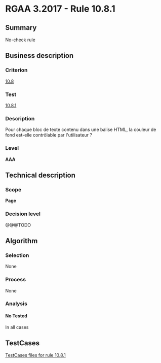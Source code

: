 # RGAA 3.2017 - Rule 10.8.1

## Summary
No-check rule


## Business description

### Criterion
[10.8](http://references.modernisation.gouv.fr/rgaa-accessibilite/criteres.html#crit-10-8)

### Test
[10.8.1](http://references.modernisation.gouv.fr/rgaa-accessibilite/criteres.html#test-10-8-1)

### Description
<div lang="fr">Pour chaque bloc de texte contenu dans une balise HTML, la couleur de fond est-elle contr&#xF4;lable par l'utilisateur&nbsp;?</div>

### Level
**AAA**


## Technical description

### Scope
**Page**

### Decision level
@@@TODO


## Algorithm

### Selection
None

### Process
None

### Analysis

#### No Tested
In all cases


##  TestCases

[TestCases files for rule 10.8.1](https://github.com/Asqatasun/Asqatasun/tree/develop/rules/rules-rgaa3.2017/src/test/resources/testcases/rgaa32017/Rgaa32017Rule100801/)


